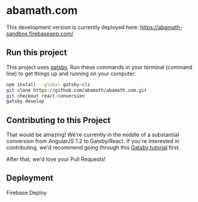 # abamath.com

This development version is currently deployed here: https://abamath-sandbox.firebaseapp.com/

## Run this project

This project uses [gatsby](https://www.gatsbyjs.org/). Run these commands in your terminal (command line) to get things up and running on your computer:

```sh
npm install --global gatsby-cli
git clone https://github.com/abamath/abamath.com.git
git checkout react-conversion
gatsby develop
```

## Contributing to this Project

That would be amazing! We're currently in the middle of a substantial conversion from AngularJS 1.2 to Gatsby/React. If you're interested in contributing, we'd recommend going through this [Gatsby tutorial](https://www.gatsbyjs.org/tutorial/) first.

After that, we'd love your Pull Requests!

## Deployment

Firebase Deploy